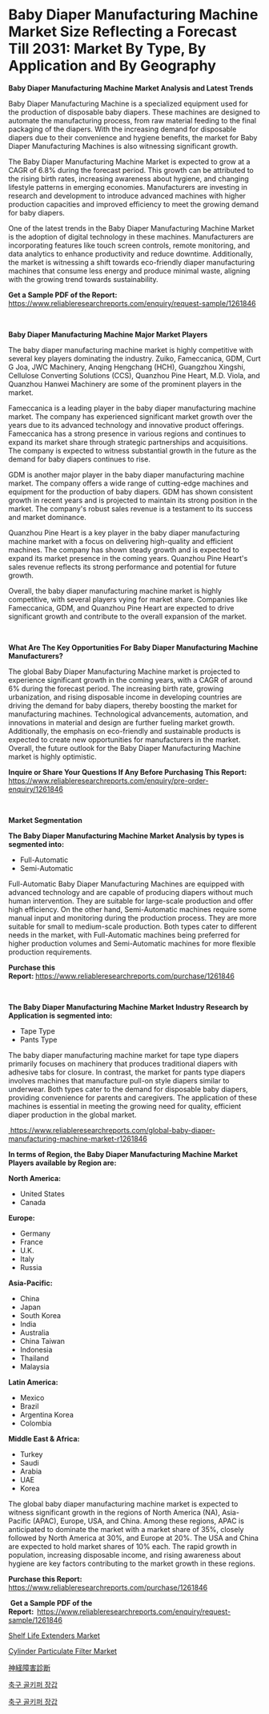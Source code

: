 <p><h1>Baby Diaper Manufacturing Machine Market Size Reflecting a Forecast Till 2031: Market By Type, By Application and By Geography</h1></p><p><strong>Baby Diaper Manufacturing Machine Market Analysis and Latest Trends</strong></p>
<p><p>Baby Diaper Manufacturing Machine is a specialized equipment used for the production of disposable baby diapers. These machines are designed to automate the manufacturing process, from raw material feeding to the final packaging of the diapers. With the increasing demand for disposable diapers due to their convenience and hygiene benefits, the market for Baby Diaper Manufacturing Machines is also witnessing significant growth.</p><p>The Baby Diaper Manufacturing Machine Market is expected to grow at a CAGR of 6.8% during the forecast period. This growth can be attributed to the rising birth rates, increasing awareness about hygiene, and changing lifestyle patterns in emerging economies. Manufacturers are investing in research and development to introduce advanced machines with higher production capacities and improved efficiency to meet the growing demand for baby diapers.</p><p>One of the latest trends in the Baby Diaper Manufacturing Machine Market is the adoption of digital technology in these machines. Manufacturers are incorporating features like touch screen controls, remote monitoring, and data analytics to enhance productivity and reduce downtime. Additionally, the market is witnessing a shift towards eco-friendly diaper manufacturing machines that consume less energy and produce minimal waste, aligning with the growing trend towards sustainability.</p></p>
<p><strong>Get a Sample PDF of the Report:&nbsp;</strong> <a href="https://www.reliableresearchreports.com/enquiry/request-sample/1261846">https://www.reliableresearchreports.com/enquiry/request-sample/1261846</a></p>
<p>&nbsp;</p>
<p><strong>Baby Diaper Manufacturing Machine Major Market Players</strong></p>
<p><p>The baby diaper manufacturing machine market is highly competitive with several key players dominating the industry. Zuiko, Fameccanica, GDM, Curt G Joa, JWC Machinery, Anqing Hengchang (HCH), Guangzhou Xingshi, Cellulose Converting Solutions (CCS), Quanzhou Pine Heart, M.D. Viola, and Quanzhou Hanwei Machinery are some of the prominent players in the market.</p><p>Fameccanica is a leading player in the baby diaper manufacturing machine market. The company has experienced significant market growth over the years due to its advanced technology and innovative product offerings. Fameccanica has a strong presence in various regions and continues to expand its market share through strategic partnerships and acquisitions. The company is expected to witness substantial growth in the future as the demand for baby diapers continues to rise.</p><p>GDM is another major player in the baby diaper manufacturing machine market. The company offers a wide range of cutting-edge machines and equipment for the production of baby diapers. GDM has shown consistent growth in recent years and is projected to maintain its strong position in the market. The company's robust sales revenue is a testament to its success and market dominance.</p><p>Quanzhou Pine Heart is a key player in the baby diaper manufacturing machine market with a focus on delivering high-quality and efficient machines. The company has shown steady growth and is expected to expand its market presence in the coming years. Quanzhou Pine Heart's sales revenue reflects its strong performance and potential for future growth.</p><p>Overall, the baby diaper manufacturing machine market is highly competitive, with several players vying for market share. Companies like Fameccanica, GDM, and Quanzhou Pine Heart are expected to drive significant growth and contribute to the overall expansion of the market.</p></p>
<p>&nbsp;</p>
<p><strong>What Are The Key Opportunities For Baby Diaper Manufacturing Machine Manufacturers?</strong></p>
<p><p>The global Baby Diaper Manufacturing Machine market is projected to experience significant growth in the coming years, with a CAGR of around 6% during the forecast period. The increasing birth rate, growing urbanization, and rising disposable income in developing countries are driving the demand for baby diapers, thereby boosting the market for manufacturing machines. Technological advancements, automation, and innovations in material and design are further fueling market growth. Additionally, the emphasis on eco-friendly and sustainable products is expected to create new opportunities for manufacturers in the market. Overall, the future outlook for the Baby Diaper Manufacturing Machine market is highly optimistic.</p></p>
<p><strong>Inquire or Share Your Questions If Any Before Purchasing This Report:</strong> <a href="https://www.reliableresearchreports.com/enquiry/pre-order-enquiry/1261846">https://www.reliableresearchreports.com/enquiry/pre-order-enquiry/1261846</a></p>
<p>&nbsp;</p>
<p><strong>Market Segmentation</strong></p>
<p><strong>The Baby Diaper Manufacturing Machine Market Analysis by types is segmented into:</strong></p>
<p><ul><li>Full-Automatic</li><li>Semi-Automatic</li></ul></p>
<p><p>Full-Automatic Baby Diaper Manufacturing Machines are equipped with advanced technology and are capable of producing diapers without much human intervention. They are suitable for large-scale production and offer high efficiency. On the other hand, Semi-Automatic machines require some manual input and monitoring during the production process. They are more suitable for small to medium-scale production. Both types cater to different needs in the market, with Full-Automatic machines being preferred for higher production volumes and Semi-Automatic machines for more flexible production requirements.</p></p>
<p><strong>Purchase this Report:&nbsp;</strong><a href="https://www.reliableresearchreports.com/purchase/1261846">https://www.reliableresearchreports.com/purchase/1261846</a></p>
<p>&nbsp;</p>
<p><strong>The Baby Diaper Manufacturing Machine Market Industry Research by Application is segmented into:</strong></p>
<p><ul><li>Tape Type</li><li>Pants Type</li></ul></p>
<p><p>The baby diaper manufacturing machine market for tape type diapers primarily focuses on machinery that produces traditional diapers with adhesive tabs for closure. In contrast, the market for pants type diapers involves machines that manufacture pull-on style diapers similar to underwear. Both types cater to the demand for disposable baby diapers, providing convenience for parents and caregivers. The application of these machines is essential in meeting the growing need for quality, efficient diaper production in the global market.</p></p>
<p><a href="https://www.reliableresearchreports.com/global-baby-diaper-manufacturing-machine-market-r1261846">&nbsp;https://www.reliableresearchreports.com/global-baby-diaper-manufacturing-machine-market-r1261846</a></p>
<p><strong>In terms of Region, the Baby Diaper Manufacturing Machine Market Players available by Region are:</strong></p>
<p>
    <p> <strong> North America: </strong>
        <ul>
            <li>United States</li>
            <li>Canada</li>
        </ul>
        </p> 
    <p> <strong> Europe: </strong>
        <ul>
            <li>Germany</li>
            <li>France</li>
            <li>U.K.</li>
            <li>Italy</li>
            <li>Russia</li>
        </ul>
        </p> 
    <p> <strong> Asia-Pacific: </strong>
        <ul>
            <li>China</li>
            <li>Japan</li>
            <li>South Korea</li>
            <li>India</li>
            <li>Australia</li>
            <li>China Taiwan</li>
            <li>Indonesia</li>
            <li>Thailand</li>
            <li>Malaysia</li>
        </ul>
        </p> 
    <p> <strong> Latin America: </strong>
        <ul>
            <li>Mexico</li>
            <li>Brazil</li>
            <li>Argentina Korea</li>
            <li>Colombia</li>
        </ul>
        </p> 
    <p> <strong> Middle East & Africa: </strong>
        <ul>
            <li>Turkey</li>
            <li>Saudi</li>
            <li>Arabia</li>
            <li>UAE</li>
            <li>Korea</li>
        </ul>
    </p>
    </p>
<p><p>The global baby diaper manufacturing machine market is expected to witness significant growth in the regions of North America (NA), Asia-Pacific (APAC), Europe, USA, and China. Among these regions, APAC is anticipated to dominate the market with a market share of 35%, closely followed by North America at 30%, and Europe at 20%. The USA and China are expected to hold market shares of 10% each. The rapid growth in population, increasing disposable income, and rising awareness about hygiene are key factors contributing to the market growth in these regions.</p></p>
<p><strong>Purchase this Report: </strong><a href="https://www.reliableresearchreports.com/purchase/1261846">https://www.reliableresearchreports.com/purchase/1261846</a></p>
<p>&nbsp;<strong>Get a Sample PDF of the Report:&nbsp;&nbsp;</strong><a href="https://www.reliableresearchreports.com/enquiry/request-sample/1261846">https://www.reliableresearchreports.com/enquiry/request-sample/1261846</a></p>
<p><strong></strong></p>
<p><p><a href="https://issuu.com/reportprime-2/docs/shelf-life-extenders-market-size-2030.pptx">Shelf Life Extenders Market</a></p><p><a href="https://github.com/provorikovar/Market-Research-Report-List-4/blob/main/cylinder-particulate-filter-market.md">Cylinder Particulate Filter Market</a></p><p><a href="https://medium.com/@mt14785/%E7%A5%9E%E7%B5%8C%E5%AD%A6%E7%9A%84%E9%9A%9C%E5%AE%B3%E8%A8%BA%E6%96%AD%E5%B8%82%E5%A0%B4%E3%81%AF-%E5%B8%82%E5%A0%B4%E3%82%B7%E3%82%A7%E3%82%A2-%E5%B8%82%E5%A0%B4%E5%8B%95%E5%90%91-%E5%B8%82%E5%A0%B4%E6%88%90%E9%95%B7%E3%81%AB%E9%96%A2%E3%81%99%E3%82%8B%E6%83%85%E5%A0%B1%E3%82%92%E6%8F%90%E4%BE%9B%E3%81%97%E3%81%A6%E3%81%84%E3%81%BE%E3%81%99-5e56d72a615b">神経障害診断</a></p><p><a href="https://github.com/trmesnao7959541/Market-Research-Report-List-1/blob/main/965051437376.md">축구 골키퍼 장갑</a></p><p><a href="https://github.com/vsn7qpua81q/Market-Research-Report-List-1/blob/main/100353237377.md">축구 골키퍼 장갑</a></p></p>
